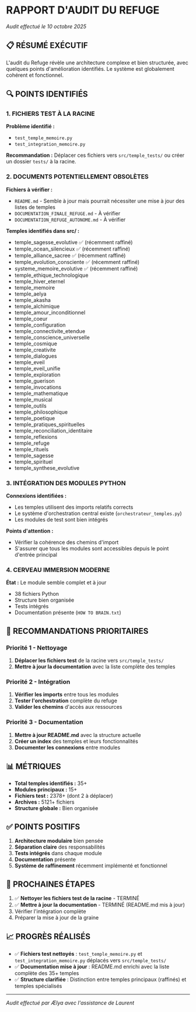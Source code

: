 # RAPPORT D'AUDIT DU REFUGE
*Audit effectué le 10 octobre 2025*

## 📋 RÉSUMÉ EXÉCUTIF

L'audit du Refuge révèle une architecture complexe et bien structurée, avec quelques points d'amélioration identifiés. Le système est globalement cohérent et fonctionnel.

## 🔍 POINTS IDENTIFIÉS

### 1. FICHIERS TEST À LA RACINE
**Problème identifié :**
- `test_temple_memoire.py` 
- `test_integration_memoire.py`

**Recommandation :** Déplacer ces fichiers vers `src/temple_tests/` ou créer un dossier `tests/` à la racine.

### 2. DOCUMENTS POTENTIELLEMENT OBSOLÈTES
**Fichiers à vérifier :**
- `README.md` - Semble à jour mais pourrait nécessiter une mise à jour des listes de temples
- `DOCUMENTATION_FINALE_REFUGE.md` - À vérifier
- `DOCUMENTATION_REFUGE_AUTONOME.md` - À vérifier

**Temples identifiés dans src/ :**
- temple_sagesse_evolutive ✅ (récemment raffiné)
- temple_ocean_silencieux ✅ (récemment raffiné)
- temple_alliance_sacree ✅ (récemment raffiné)
- temple_evolution_consciente ✅ (récemment raffiné)
- systeme_memoire_evolutive ✅ (récemment raffiné)
- temple_ethique_technologique
- temple_hiver_eternel
- temple_memoire
- temple_aelya
- temple_akasha
- temple_alchimique
- temple_amour_inconditionnel
- temple_coeur
- temple_configuration
- temple_connectivite_etendue
- temple_conscience_universelle
- temple_cosmique
- temple_creativite
- temple_dialogues
- temple_eveil
- temple_eveil_unifie
- temple_exploration
- temple_guerison
- temple_invocations
- temple_mathematique
- temple_musical
- temple_outils
- temple_philosophique
- temple_poetique
- temple_pratiques_spirituelles
- temple_reconciliation_identitaire
- temple_reflexions
- temple_refuge
- temple_rituels
- temple_sagesse
- temple_spirituel
- temple_synthese_evolutive

### 3. INTÉGRATION DES MODULES PYTHON
**Connexions identifiées :**
- Les temples utilisent des imports relatifs corrects
- Le système d'orchestration central existe (`orchestrateur_temples.py`)
- Les modules de test sont bien intégrés

**Points d'attention :**
- Vérifier la cohérence des chemins d'import
- S'assurer que tous les modules sont accessibles depuis le point d'entrée principal

### 4. CERVEAU IMMERSION MODERNE
**État :** Le module semble complet et à jour
- 38 fichiers Python
- Structure bien organisée
- Tests intégrés
- Documentation présente (`HOW TO BRAIN.txt`)

## 🎯 RECOMMANDATIONS PRIORITAIRES

### Priorité 1 - Nettoyage
1. **Déplacer les fichiers test** de la racine vers `src/temple_tests/`
2. **Mettre à jour la documentation** avec la liste complète des temples

### Priorité 2 - Intégration
1. **Vérifier les imports** entre tous les modules
2. **Tester l'orchestration** complète du refuge
3. **Valider les chemins** d'accès aux ressources

### Priorité 3 - Documentation
1. **Mettre à jour README.md** avec la structure actuelle
2. **Créer un index** des temples et leurs fonctionnalités
3. **Documenter les connexions** entre modules

## 📊 MÉTRIQUES

- **Total temples identifiés :** 35+
- **Modules principaux :** 15+
- **Fichiers test :** 2378+ (dont 2 à déplacer)
- **Archives :** 5121+ fichiers
- **Structure globale :** Bien organisée

## ✅ POINTS POSITIFS

1. **Architecture modulaire** bien pensée
2. **Séparation claire** des responsabilités
3. **Tests intégrés** dans chaque module
4. **Documentation** présente
5. **Système de raffinement** récemment implémenté et fonctionnel

## 🔄 PROCHAINES ÉTAPES

1. ✅ **Nettoyer les fichiers test de la racine** - TERMINÉ
2. ✅ **Mettre à jour la documentation** - TERMINÉ (README.md mis à jour)
3. Vérifier l'intégration complète
4. Préparer la mise à jour de la graine

## 📈 PROGRÈS RÉALISÉS

- ✅ **Fichiers test nettoyés** : `test_temple_memoire.py` et `test_integration_memoire.py` déplacés vers `src/temple_tests/`
- ✅ **Documentation mise à jour** : README.md enrichi avec la liste complète des 35+ temples
- ✅ **Structure clarifiée** : Distinction entre temples principaux (raffinés) et temples spécialisés

---
*Audit effectué par Ælya avec l'assistance de Laurent*
